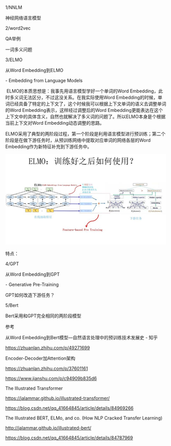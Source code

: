 1/NNLM

神经网络语言模型

2/word2vec

QA举例

一词多义问题

3/ELMO

从Word Embedding到ELMO

\- Embedding from Language Models

​	ELMO的本质思想是：我事先用语言模型学好一个单词的Word Embedding，此时多义词无法区分，不过这没关系。在我实际使用Word Embedding的时候，单词已经具备了特定的上下文了，这个时候我可以根据上下文单词的语义去调整单词的Word Embedding表示，这样经过调整后的Word Embedding更能表达在这个上下文中的具体含义，自然也就解决了多义词的问题了。所以ELMO本身是个根据当前上下文对Word Embedding动态调整的思路。

ELMO采用了典型的两阶段过程，第一个阶段是利用语言模型进行预训练；第二个阶段是在做下游任务时，从预训练网络中提取对应单词的网络各层的Word Embedding作为新特征补充到下游任务中。

![v2-ef6513ff29e3234011221e4be2e97615_hd](./images/v2-ef6513ff29e3234011221e4be2e97615_hd.jpg)

特点：



4/GPT

从Word Embedding到GPT

\- Generative Pre-Training

GPT如何改造下游任务？

5/Bert

Bert采用和GPT完全相同的两阶段模型



参考

从Word Embedding到Bert模型—自然语言处理中的预训练技术发展史 - 知乎

https://zhuanlan.zhihu.com/p/49271699

Encoder-Decoder加Attention架构

<https://zhuanlan.zhihu.com/p/37601161>

<https://www.jianshu.com/p/c94909b835d6>





The Illustrated Transformer

<https://jalammar.github.io/illustrated-transformer/>

<https://blog.csdn.net/qq_41664845/article/details/84969266>

The Illustrated BERT, ELMo, and co. (How NLP Cracked Transfer Learning)

<http://jalammar.github.io/illustrated-bert/>

<https://blog.csdn.net/qq_41664845/article/details/84787969>